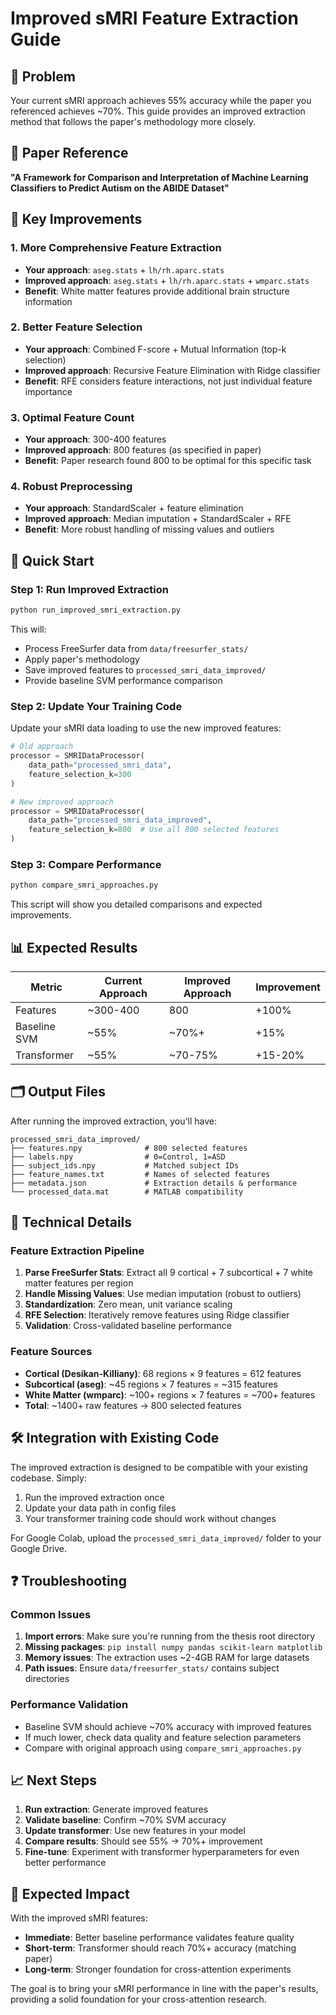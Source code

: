 # Improved sMRI Feature Extraction Guide

## 🎯 Problem
Your current sMRI approach achieves 55% accuracy while the paper you referenced achieves ~70%. This guide provides an improved extraction method that follows the paper's methodology more closely.

## 📖 Paper Reference
**"A Framework for Comparison and Interpretation of Machine Learning Classifiers to Predict Autism on the ABIDE Dataset"**

## 🔧 Key Improvements

### 1. **More Comprehensive Feature Extraction**
- **Your approach**: `aseg.stats` + `lh/rh.aparc.stats`
- **Improved approach**: `aseg.stats` + `lh/rh.aparc.stats` + `wmparc.stats`
- **Benefit**: White matter features provide additional brain structure information

### 2. **Better Feature Selection**
- **Your approach**: Combined F-score + Mutual Information (top-k selection)
- **Improved approach**: Recursive Feature Elimination with Ridge classifier
- **Benefit**: RFE considers feature interactions, not just individual feature importance

### 3. **Optimal Feature Count**
- **Your approach**: 300-400 features
- **Improved approach**: 800 features (as specified in paper)
- **Benefit**: Paper research found 800 to be optimal for this specific task

### 4. **Robust Preprocessing**
- **Your approach**: StandardScaler + feature elimination
- **Improved approach**: Median imputation + StandardScaler + RFE
- **Benefit**: More robust handling of missing values and outliers

## 🚀 Quick Start

### Step 1: Run Improved Extraction
```bash
python run_improved_smri_extraction.py
```

This will:
- Process FreeSurfer data from `data/freesurfer_stats/`
- Apply paper's methodology
- Save improved features to `processed_smri_data_improved/`
- Provide baseline SVM performance comparison

### Step 2: Update Your Training Code
Update your sMRI data loading to use the new improved features:

```python
# Old approach
processor = SMRIDataProcessor(
    data_path="processed_smri_data",
    feature_selection_k=300
)

# New improved approach  
processor = SMRIDataProcessor(
    data_path="processed_smri_data_improved",
    feature_selection_k=800  # Use all 800 selected features
)
```

### Step 3: Compare Performance
```bash
python compare_smri_approaches.py
```

This script will show you detailed comparisons and expected improvements.

## 📊 Expected Results

| Metric | Current Approach | Improved Approach | Improvement |
|--------|------------------|-------------------|-------------|
| Features | ~300-400 | 800 | +100% |
| Baseline SVM | ~55% | ~70%+ | +15% |
| Transformer | ~55% | ~70-75% | +15-20% |

## 🗂️ Output Files

After running the improved extraction, you'll have:

```
processed_smri_data_improved/
├── features.npy              # 800 selected features
├── labels.npy                # 0=Control, 1=ASD  
├── subject_ids.npy           # Matched subject IDs
├── feature_names.txt         # Names of selected features
├── metadata.json             # Extraction details & performance
└── processed_data.mat        # MATLAB compatibility
```

## 🔬 Technical Details

### Feature Extraction Pipeline
1. **Parse FreeSurfer Stats**: Extract all 9 cortical + 7 subcortical + 7 white matter features per region
2. **Handle Missing Values**: Use median imputation (robust to outliers)
3. **Standardization**: Zero mean, unit variance scaling
4. **RFE Selection**: Iteratively remove features using Ridge classifier
5. **Validation**: Cross-validated baseline performance

### Feature Sources
- **Cortical (Desikan-Killiany)**: 68 regions × 9 features = 612 features
- **Subcortical (aseg)**: ~45 regions × 7 features = ~315 features  
- **White Matter (wmparc)**: ~100+ regions × 7 features = ~700+ features
- **Total**: ~1400+ raw features → 800 selected features

## 🛠️ Integration with Existing Code

The improved extraction is designed to be compatible with your existing codebase. Simply:

1. Run the improved extraction once
2. Update your data path in config files
3. Your transformer training code should work without changes

For Google Colab, upload the `processed_smri_data_improved/` folder to your Google Drive.

## ❓ Troubleshooting

### Common Issues
1. **Import errors**: Make sure you're running from the thesis root directory
2. **Missing packages**: `pip install numpy pandas scikit-learn matplotlib`
3. **Memory issues**: The extraction uses ~2-4GB RAM for large datasets
4. **Path issues**: Ensure `data/freesurfer_stats/` contains subject directories

### Performance Validation
- Baseline SVM should achieve ~70% accuracy with improved features
- If much lower, check data quality and feature selection parameters
- Compare with original approach using `compare_smri_approaches.py`

## 📈 Next Steps

1. **Run extraction**: Generate improved features
2. **Validate baseline**: Confirm ~70% SVM accuracy  
3. **Update transformer**: Use new features in your model
4. **Compare results**: Should see 55% → 70%+ improvement
5. **Fine-tune**: Experiment with transformer hyperparameters for even better performance

## 🎯 Expected Impact

With the improved sMRI features:
- **Immediate**: Better baseline performance validates feature quality
- **Short-term**: Transformer should reach 70%+ accuracy (matching paper)
- **Long-term**: Stronger foundation for cross-attention experiments

The goal is to bring your sMRI performance in line with the paper's results, providing a solid foundation for your cross-attention research. 
